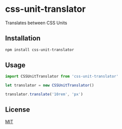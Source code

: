 # css-unit-translator

Translates between CSS Units

## Installation

```sh
npm install css-unit-translator
```

## Usage

```js
import CSSUnitTranslator from 'css-unit-translator'

let translator = new CSSUnitTranslator()

translator.translate('10rem', 'px')
```

## License
[MIT](https://choosealicense.com/licenses/mit/)

